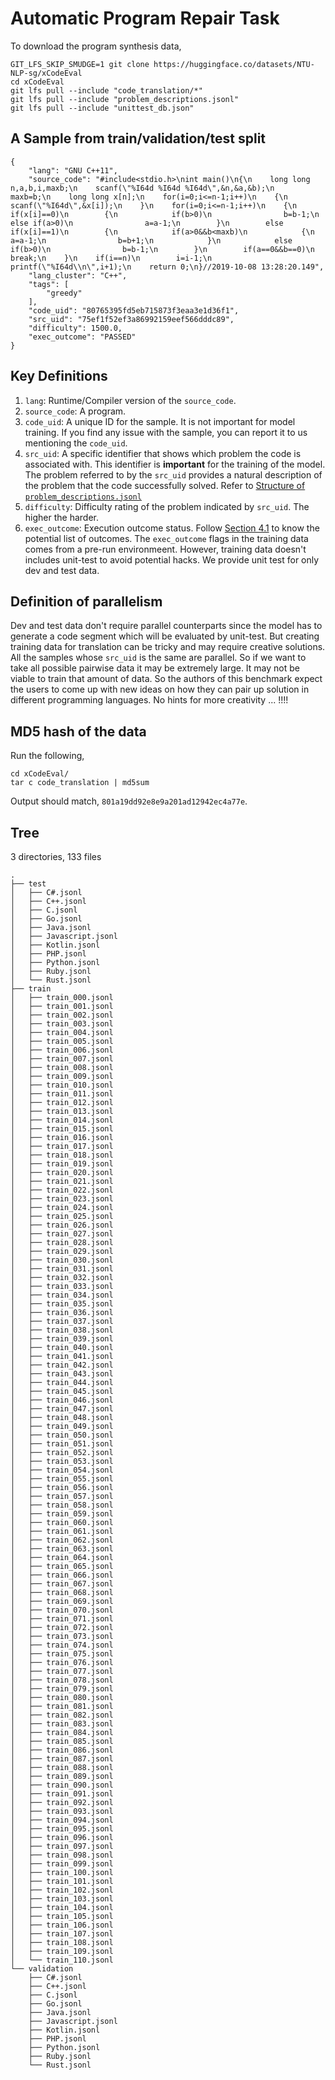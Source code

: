# Automatic Program Repair Task

To download the program synthesis data,

```
GIT_LFS_SKIP_SMUDGE=1 git clone https://huggingface.co/datasets/NTU-NLP-sg/xCodeEval
cd xCodeEval
git lfs pull --include "code_translation/*"
git lfs pull --include "problem_descriptions.jsonl"
git lfs pull --include "unittest_db.json"
```


## A Sample from train/validation/test split

```
{
    "lang": "GNU C++11",
    "source_code": "#include<stdio.h>\nint main()\n{\n    long long n,a,b,i,maxb;\n    scanf(\"%I64d %I64d %I64d\",&n,&a,&b);\n    maxb=b;\n    long long x[n];\n    for(i=0;i<=n-1;i++)\n    {\n        scanf(\"%I64d\",&x[i]);\n    }\n    for(i=0;i<=n-1;i++)\n    {\n        if(x[i]==0)\n        {\n            if(b>0)\n                b=b-1;\n            else if(a>0)\n                a=a-1;\n        }\n        else if(x[i]==1)\n        {\n            if(a>0&&b<maxb)\n            {\n                a=a-1;\n                b=b+1;\n            }\n            else if(b>0)\n                b=b-1;\n        }\n        if(a==0&&b==0)\n            break;\n    }\n    if(i==n)\n        i=i-1;\n    printf(\"%I64d\\n\",i+1);\n    return 0;\n}//2019-10-08 13:28:20.149",
    "lang_cluster": "C++",
    "tags": [
        "greedy"
    ],
    "code_uid": "80765395fd5eb715873f3eaa3e1d36f1",
    "src_uid": "75ef1f52ef3a86992159eef566dddc89",
    "difficulty": 1500.0,
    "exec_outcome": "PASSED"
}
```


## Key Definitions

1. `lang`: Runtime/Compiler version of the `source_code`.
2. `source_code`: A program.
3. `code_uid`: A unique ID for the sample. It is not important for model training. If you find any issue with the sample, you can report it to us mentioning the `code_uid`.
4. `src_uid`: A specific identifier that shows which problem the code is associated with. This identifier is **important** for the training of the model. The problem referred to by the `src_uid` provides a natural description of the problem that the code successfully solved. Refer to [Structure of `problem_descriptions.jsonl`](./README.md#structure-of-problem_descriptionsjsonl)
5. `difficulty`: Difficulty rating of the problem indicated by `src_uid`. The higher the harder.  
6. `exec_outcome`: Execution outcome status. Follow [Section 4.1](https://arxiv.org/pdf/2303.03004.pdf) to know the potential list of outcomes. The `exec_outcome` flags in the training data comes from a pre-run environmeent. However, training data doesn't  includes unit-test to avoid potential hacks. We provide unit test for only dev and test data.  

## Definition of parallelism

Dev and test data don't require parallel counterparts since the model has to generate a code segment which will be evaluated by unit-test. 
But creating training data for translation can be tricky and may require creative solutions. All the samples whose `src_uid` is the same are parallel. So if we want to take all possible pairwise data it may be extremely large. It may not be viable to train that amount of data. So the authors of this benchmark expect the users to come up with new ideas on how they can pair up solution in different programming languages. No hints for more creativity ... !!!! 

## MD5 hash of the data

Run the following, 

```
cd xCodeEval/
tar c code_translation | md5sum
```

Output should match, `801a19dd92e8e9a201ad12942ec4a77e`.


## Tree

3 directories, 133 files

```
.
├── test
│   ├── C#.jsonl
│   ├── C++.jsonl
│   ├── C.jsonl
│   ├── Go.jsonl
│   ├── Java.jsonl
│   ├── Javascript.jsonl
│   ├── Kotlin.jsonl
│   ├── PHP.jsonl
│   ├── Python.jsonl
│   ├── Ruby.jsonl
│   └── Rust.jsonl
├── train
│   ├── train_000.jsonl
│   ├── train_001.jsonl
│   ├── train_002.jsonl
│   ├── train_003.jsonl
│   ├── train_004.jsonl
│   ├── train_005.jsonl
│   ├── train_006.jsonl
│   ├── train_007.jsonl
│   ├── train_008.jsonl
│   ├── train_009.jsonl
│   ├── train_010.jsonl
│   ├── train_011.jsonl
│   ├── train_012.jsonl
│   ├── train_013.jsonl
│   ├── train_014.jsonl
│   ├── train_015.jsonl
│   ├── train_016.jsonl
│   ├── train_017.jsonl
│   ├── train_018.jsonl
│   ├── train_019.jsonl
│   ├── train_020.jsonl
│   ├── train_021.jsonl
│   ├── train_022.jsonl
│   ├── train_023.jsonl
│   ├── train_024.jsonl
│   ├── train_025.jsonl
│   ├── train_026.jsonl
│   ├── train_027.jsonl
│   ├── train_028.jsonl
│   ├── train_029.jsonl
│   ├── train_030.jsonl
│   ├── train_031.jsonl
│   ├── train_032.jsonl
│   ├── train_033.jsonl
│   ├── train_034.jsonl
│   ├── train_035.jsonl
│   ├── train_036.jsonl
│   ├── train_037.jsonl
│   ├── train_038.jsonl
│   ├── train_039.jsonl
│   ├── train_040.jsonl
│   ├── train_041.jsonl
│   ├── train_042.jsonl
│   ├── train_043.jsonl
│   ├── train_044.jsonl
│   ├── train_045.jsonl
│   ├── train_046.jsonl
│   ├── train_047.jsonl
│   ├── train_048.jsonl
│   ├── train_049.jsonl
│   ├── train_050.jsonl
│   ├── train_051.jsonl
│   ├── train_052.jsonl
│   ├── train_053.jsonl
│   ├── train_054.jsonl
│   ├── train_055.jsonl
│   ├── train_056.jsonl
│   ├── train_057.jsonl
│   ├── train_058.jsonl
│   ├── train_059.jsonl
│   ├── train_060.jsonl
│   ├── train_061.jsonl
│   ├── train_062.jsonl
│   ├── train_063.jsonl
│   ├── train_064.jsonl
│   ├── train_065.jsonl
│   ├── train_066.jsonl
│   ├── train_067.jsonl
│   ├── train_068.jsonl
│   ├── train_069.jsonl
│   ├── train_070.jsonl
│   ├── train_071.jsonl
│   ├── train_072.jsonl
│   ├── train_073.jsonl
│   ├── train_074.jsonl
│   ├── train_075.jsonl
│   ├── train_076.jsonl
│   ├── train_077.jsonl
│   ├── train_078.jsonl
│   ├── train_079.jsonl
│   ├── train_080.jsonl
│   ├── train_081.jsonl
│   ├── train_082.jsonl
│   ├── train_083.jsonl
│   ├── train_084.jsonl
│   ├── train_085.jsonl
│   ├── train_086.jsonl
│   ├── train_087.jsonl
│   ├── train_088.jsonl
│   ├── train_089.jsonl
│   ├── train_090.jsonl
│   ├── train_091.jsonl
│   ├── train_092.jsonl
│   ├── train_093.jsonl
│   ├── train_094.jsonl
│   ├── train_095.jsonl
│   ├── train_096.jsonl
│   ├── train_097.jsonl
│   ├── train_098.jsonl
│   ├── train_099.jsonl
│   ├── train_100.jsonl
│   ├── train_101.jsonl
│   ├── train_102.jsonl
│   ├── train_103.jsonl
│   ├── train_104.jsonl
│   ├── train_105.jsonl
│   ├── train_106.jsonl
│   ├── train_107.jsonl
│   ├── train_108.jsonl
│   ├── train_109.jsonl
│   └── train_110.jsonl
└── validation
    ├── C#.jsonl
    ├── C++.jsonl
    ├── C.jsonl
    ├── Go.jsonl
    ├── Java.jsonl
    ├── Javascript.jsonl
    ├── Kotlin.jsonl
    ├── PHP.jsonl
    ├── Python.jsonl
    ├── Ruby.jsonl
    └── Rust.jsonl
```